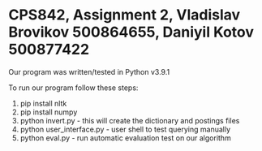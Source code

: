 # CPS842, Assignment 2, Vladislav Brovikov 500864655, Daniyil Kotov 500877422

Our program was written/tested in Python v3.9.1

To run our program follow these steps:
  1. pip install nltk
  2. pip install numpy
  3. python invert.py - this will create the dictionary and postings files
  4. python user_interface.py - user shell to test querying manually
  5. python eval.py - run automatic evaluation test on our algorithm

